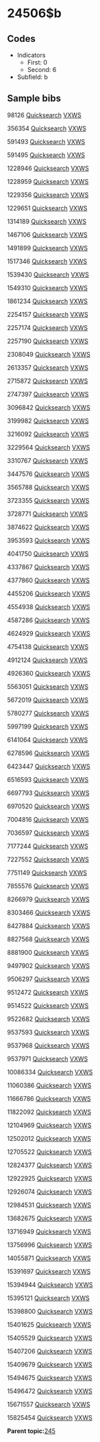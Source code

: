# 24506$b

## Codes

-   Indicators
    -   First: 0
    -   Second: 6
-   Subfield: b

## Sample bibs

98126 [Quicksearch](https://search.library.yale.edu/catalog/98126) [VXWS](http://prodorbis.library.yale.edu:7014/vxws/GetHoldingsService?bibId=98126)

356354 [Quicksearch](https://search.library.yale.edu/catalog/356354) [VXWS](http://prodorbis.library.yale.edu:7014/vxws/GetHoldingsService?bibId=356354)

591493 [Quicksearch](https://search.library.yale.edu/catalog/591493) [VXWS](http://prodorbis.library.yale.edu:7014/vxws/GetHoldingsService?bibId=591493)

591495 [Quicksearch](https://search.library.yale.edu/catalog/591495) [VXWS](http://prodorbis.library.yale.edu:7014/vxws/GetHoldingsService?bibId=591495)

1228946 [Quicksearch](https://search.library.yale.edu/catalog/1228946) [VXWS](http://prodorbis.library.yale.edu:7014/vxws/GetHoldingsService?bibId=1228946)

1228959 [Quicksearch](https://search.library.yale.edu/catalog/1228959) [VXWS](http://prodorbis.library.yale.edu:7014/vxws/GetHoldingsService?bibId=1228959)

1229356 [Quicksearch](https://search.library.yale.edu/catalog/1229356) [VXWS](http://prodorbis.library.yale.edu:7014/vxws/GetHoldingsService?bibId=1229356)

1229651 [Quicksearch](https://search.library.yale.edu/catalog/1229651) [VXWS](http://prodorbis.library.yale.edu:7014/vxws/GetHoldingsService?bibId=1229651)

1314189 [Quicksearch](https://search.library.yale.edu/catalog/1314189) [VXWS](http://prodorbis.library.yale.edu:7014/vxws/GetHoldingsService?bibId=1314189)

1467106 [Quicksearch](https://search.library.yale.edu/catalog/1467106) [VXWS](http://prodorbis.library.yale.edu:7014/vxws/GetHoldingsService?bibId=1467106)

1491899 [Quicksearch](https://search.library.yale.edu/catalog/1491899) [VXWS](http://prodorbis.library.yale.edu:7014/vxws/GetHoldingsService?bibId=1491899)

1517346 [Quicksearch](https://search.library.yale.edu/catalog/1517346) [VXWS](http://prodorbis.library.yale.edu:7014/vxws/GetHoldingsService?bibId=1517346)

1539430 [Quicksearch](https://search.library.yale.edu/catalog/1539430) [VXWS](http://prodorbis.library.yale.edu:7014/vxws/GetHoldingsService?bibId=1539430)

1549310 [Quicksearch](https://search.library.yale.edu/catalog/1549310) [VXWS](http://prodorbis.library.yale.edu:7014/vxws/GetHoldingsService?bibId=1549310)

1861234 [Quicksearch](https://search.library.yale.edu/catalog/1861234) [VXWS](http://prodorbis.library.yale.edu:7014/vxws/GetHoldingsService?bibId=1861234)

2254157 [Quicksearch](https://search.library.yale.edu/catalog/2254157) [VXWS](http://prodorbis.library.yale.edu:7014/vxws/GetHoldingsService?bibId=2254157)

2257174 [Quicksearch](https://search.library.yale.edu/catalog/2257174) [VXWS](http://prodorbis.library.yale.edu:7014/vxws/GetHoldingsService?bibId=2257174)

2257190 [Quicksearch](https://search.library.yale.edu/catalog/2257190) [VXWS](http://prodorbis.library.yale.edu:7014/vxws/GetHoldingsService?bibId=2257190)

2308049 [Quicksearch](https://search.library.yale.edu/catalog/2308049) [VXWS](http://prodorbis.library.yale.edu:7014/vxws/GetHoldingsService?bibId=2308049)

2613357 [Quicksearch](https://search.library.yale.edu/catalog/2613357) [VXWS](http://prodorbis.library.yale.edu:7014/vxws/GetHoldingsService?bibId=2613357)

2715872 [Quicksearch](https://search.library.yale.edu/catalog/2715872) [VXWS](http://prodorbis.library.yale.edu:7014/vxws/GetHoldingsService?bibId=2715872)

2747397 [Quicksearch](https://search.library.yale.edu/catalog/2747397) [VXWS](http://prodorbis.library.yale.edu:7014/vxws/GetHoldingsService?bibId=2747397)

3096842 [Quicksearch](https://search.library.yale.edu/catalog/3096842) [VXWS](http://prodorbis.library.yale.edu:7014/vxws/GetHoldingsService?bibId=3096842)

3199982 [Quicksearch](https://search.library.yale.edu/catalog/3199982) [VXWS](http://prodorbis.library.yale.edu:7014/vxws/GetHoldingsService?bibId=3199982)

3216092 [Quicksearch](https://search.library.yale.edu/catalog/3216092) [VXWS](http://prodorbis.library.yale.edu:7014/vxws/GetHoldingsService?bibId=3216092)

3229564 [Quicksearch](https://search.library.yale.edu/catalog/3229564) [VXWS](http://prodorbis.library.yale.edu:7014/vxws/GetHoldingsService?bibId=3229564)

3310767 [Quicksearch](https://search.library.yale.edu/catalog/3310767) [VXWS](http://prodorbis.library.yale.edu:7014/vxws/GetHoldingsService?bibId=3310767)

3447576 [Quicksearch](https://search.library.yale.edu/catalog/3447576) [VXWS](http://prodorbis.library.yale.edu:7014/vxws/GetHoldingsService?bibId=3447576)

3565788 [Quicksearch](https://search.library.yale.edu/catalog/3565788) [VXWS](http://prodorbis.library.yale.edu:7014/vxws/GetHoldingsService?bibId=3565788)

3723355 [Quicksearch](https://search.library.yale.edu/catalog/3723355) [VXWS](http://prodorbis.library.yale.edu:7014/vxws/GetHoldingsService?bibId=3723355)

3728771 [Quicksearch](https://search.library.yale.edu/catalog/3728771) [VXWS](http://prodorbis.library.yale.edu:7014/vxws/GetHoldingsService?bibId=3728771)

3874622 [Quicksearch](https://search.library.yale.edu/catalog/3874622) [VXWS](http://prodorbis.library.yale.edu:7014/vxws/GetHoldingsService?bibId=3874622)

3953593 [Quicksearch](https://search.library.yale.edu/catalog/3953593) [VXWS](http://prodorbis.library.yale.edu:7014/vxws/GetHoldingsService?bibId=3953593)

4041750 [Quicksearch](https://search.library.yale.edu/catalog/4041750) [VXWS](http://prodorbis.library.yale.edu:7014/vxws/GetHoldingsService?bibId=4041750)

4337867 [Quicksearch](https://search.library.yale.edu/catalog/4337867) [VXWS](http://prodorbis.library.yale.edu:7014/vxws/GetHoldingsService?bibId=4337867)

4377860 [Quicksearch](https://search.library.yale.edu/catalog/4377860) [VXWS](http://prodorbis.library.yale.edu:7014/vxws/GetHoldingsService?bibId=4377860)

4455206 [Quicksearch](https://search.library.yale.edu/catalog/4455206) [VXWS](http://prodorbis.library.yale.edu:7014/vxws/GetHoldingsService?bibId=4455206)

4554938 [Quicksearch](https://search.library.yale.edu/catalog/4554938) [VXWS](http://prodorbis.library.yale.edu:7014/vxws/GetHoldingsService?bibId=4554938)

4587286 [Quicksearch](https://search.library.yale.edu/catalog/4587286) [VXWS](http://prodorbis.library.yale.edu:7014/vxws/GetHoldingsService?bibId=4587286)

4624929 [Quicksearch](https://search.library.yale.edu/catalog/4624929) [VXWS](http://prodorbis.library.yale.edu:7014/vxws/GetHoldingsService?bibId=4624929)

4754138 [Quicksearch](https://search.library.yale.edu/catalog/4754138) [VXWS](http://prodorbis.library.yale.edu:7014/vxws/GetHoldingsService?bibId=4754138)

4912124 [Quicksearch](https://search.library.yale.edu/catalog/4912124) [VXWS](http://prodorbis.library.yale.edu:7014/vxws/GetHoldingsService?bibId=4912124)

4926360 [Quicksearch](https://search.library.yale.edu/catalog/4926360) [VXWS](http://prodorbis.library.yale.edu:7014/vxws/GetHoldingsService?bibId=4926360)

5563051 [Quicksearch](https://search.library.yale.edu/catalog/5563051) [VXWS](http://prodorbis.library.yale.edu:7014/vxws/GetHoldingsService?bibId=5563051)

5672019 [Quicksearch](https://search.library.yale.edu/catalog/5672019) [VXWS](http://prodorbis.library.yale.edu:7014/vxws/GetHoldingsService?bibId=5672019)

5780277 [Quicksearch](https://search.library.yale.edu/catalog/5780277) [VXWS](http://prodorbis.library.yale.edu:7014/vxws/GetHoldingsService?bibId=5780277)

5997199 [Quicksearch](https://search.library.yale.edu/catalog/5997199) [VXWS](http://prodorbis.library.yale.edu:7014/vxws/GetHoldingsService?bibId=5997199)

6141064 [Quicksearch](https://search.library.yale.edu/catalog/6141064) [VXWS](http://prodorbis.library.yale.edu:7014/vxws/GetHoldingsService?bibId=6141064)

6278596 [Quicksearch](https://search.library.yale.edu/catalog/6278596) [VXWS](http://prodorbis.library.yale.edu:7014/vxws/GetHoldingsService?bibId=6278596)

6423447 [Quicksearch](https://search.library.yale.edu/catalog/6423447) [VXWS](http://prodorbis.library.yale.edu:7014/vxws/GetHoldingsService?bibId=6423447)

6516593 [Quicksearch](https://search.library.yale.edu/catalog/6516593) [VXWS](http://prodorbis.library.yale.edu:7014/vxws/GetHoldingsService?bibId=6516593)

6697793 [Quicksearch](https://search.library.yale.edu/catalog/6697793) [VXWS](http://prodorbis.library.yale.edu:7014/vxws/GetHoldingsService?bibId=6697793)

6970520 [Quicksearch](https://search.library.yale.edu/catalog/6970520) [VXWS](http://prodorbis.library.yale.edu:7014/vxws/GetHoldingsService?bibId=6970520)

7004816 [Quicksearch](https://search.library.yale.edu/catalog/7004816) [VXWS](http://prodorbis.library.yale.edu:7014/vxws/GetHoldingsService?bibId=7004816)

7036597 [Quicksearch](https://search.library.yale.edu/catalog/7036597) [VXWS](http://prodorbis.library.yale.edu:7014/vxws/GetHoldingsService?bibId=7036597)

7177244 [Quicksearch](https://search.library.yale.edu/catalog/7177244) [VXWS](http://prodorbis.library.yale.edu:7014/vxws/GetHoldingsService?bibId=7177244)

7227552 [Quicksearch](https://search.library.yale.edu/catalog/7227552) [VXWS](http://prodorbis.library.yale.edu:7014/vxws/GetHoldingsService?bibId=7227552)

7751149 [Quicksearch](https://search.library.yale.edu/catalog/7751149) [VXWS](http://prodorbis.library.yale.edu:7014/vxws/GetHoldingsService?bibId=7751149)

7855576 [Quicksearch](https://search.library.yale.edu/catalog/7855576) [VXWS](http://prodorbis.library.yale.edu:7014/vxws/GetHoldingsService?bibId=7855576)

8266979 [Quicksearch](https://search.library.yale.edu/catalog/8266979) [VXWS](http://prodorbis.library.yale.edu:7014/vxws/GetHoldingsService?bibId=8266979)

8303466 [Quicksearch](https://search.library.yale.edu/catalog/8303466) [VXWS](http://prodorbis.library.yale.edu:7014/vxws/GetHoldingsService?bibId=8303466)

8427884 [Quicksearch](https://search.library.yale.edu/catalog/8427884) [VXWS](http://prodorbis.library.yale.edu:7014/vxws/GetHoldingsService?bibId=8427884)

8827568 [Quicksearch](https://search.library.yale.edu/catalog/8827568) [VXWS](http://prodorbis.library.yale.edu:7014/vxws/GetHoldingsService?bibId=8827568)

8881900 [Quicksearch](https://search.library.yale.edu/catalog/8881900) [VXWS](http://prodorbis.library.yale.edu:7014/vxws/GetHoldingsService?bibId=8881900)

9497902 [Quicksearch](https://search.library.yale.edu/catalog/9497902) [VXWS](http://prodorbis.library.yale.edu:7014/vxws/GetHoldingsService?bibId=9497902)

9506297 [Quicksearch](https://search.library.yale.edu/catalog/9506297) [VXWS](http://prodorbis.library.yale.edu:7014/vxws/GetHoldingsService?bibId=9506297)

9512472 [Quicksearch](https://search.library.yale.edu/catalog/9512472) [VXWS](http://prodorbis.library.yale.edu:7014/vxws/GetHoldingsService?bibId=9512472)

9514522 [Quicksearch](https://search.library.yale.edu/catalog/9514522) [VXWS](http://prodorbis.library.yale.edu:7014/vxws/GetHoldingsService?bibId=9514522)

9522682 [Quicksearch](https://search.library.yale.edu/catalog/9522682) [VXWS](http://prodorbis.library.yale.edu:7014/vxws/GetHoldingsService?bibId=9522682)

9537593 [Quicksearch](https://search.library.yale.edu/catalog/9537593) [VXWS](http://prodorbis.library.yale.edu:7014/vxws/GetHoldingsService?bibId=9537593)

9537968 [Quicksearch](https://search.library.yale.edu/catalog/9537968) [VXWS](http://prodorbis.library.yale.edu:7014/vxws/GetHoldingsService?bibId=9537968)

9537971 [Quicksearch](https://search.library.yale.edu/catalog/9537971) [VXWS](http://prodorbis.library.yale.edu:7014/vxws/GetHoldingsService?bibId=9537971)

10086334 [Quicksearch](https://search.library.yale.edu/catalog/10086334) [VXWS](http://prodorbis.library.yale.edu:7014/vxws/GetHoldingsService?bibId=10086334)

11060386 [Quicksearch](https://search.library.yale.edu/catalog/11060386) [VXWS](http://prodorbis.library.yale.edu:7014/vxws/GetHoldingsService?bibId=11060386)

11666786 [Quicksearch](https://search.library.yale.edu/catalog/11666786) [VXWS](http://prodorbis.library.yale.edu:7014/vxws/GetHoldingsService?bibId=11666786)

11822092 [Quicksearch](https://search.library.yale.edu/catalog/11822092) [VXWS](http://prodorbis.library.yale.edu:7014/vxws/GetHoldingsService?bibId=11822092)

12104969 [Quicksearch](https://search.library.yale.edu/catalog/12104969) [VXWS](http://prodorbis.library.yale.edu:7014/vxws/GetHoldingsService?bibId=12104969)

12502012 [Quicksearch](https://search.library.yale.edu/catalog/12502012) [VXWS](http://prodorbis.library.yale.edu:7014/vxws/GetHoldingsService?bibId=12502012)

12705522 [Quicksearch](https://search.library.yale.edu/catalog/12705522) [VXWS](http://prodorbis.library.yale.edu:7014/vxws/GetHoldingsService?bibId=12705522)

12824377 [Quicksearch](https://search.library.yale.edu/catalog/12824377) [VXWS](http://prodorbis.library.yale.edu:7014/vxws/GetHoldingsService?bibId=12824377)

12922925 [Quicksearch](https://search.library.yale.edu/catalog/12922925) [VXWS](http://prodorbis.library.yale.edu:7014/vxws/GetHoldingsService?bibId=12922925)

12926074 [Quicksearch](https://search.library.yale.edu/catalog/12926074) [VXWS](http://prodorbis.library.yale.edu:7014/vxws/GetHoldingsService?bibId=12926074)

12984531 [Quicksearch](https://search.library.yale.edu/catalog/12984531) [VXWS](http://prodorbis.library.yale.edu:7014/vxws/GetHoldingsService?bibId=12984531)

13682675 [Quicksearch](https://search.library.yale.edu/catalog/13682675) [VXWS](http://prodorbis.library.yale.edu:7014/vxws/GetHoldingsService?bibId=13682675)

13716949 [Quicksearch](https://search.library.yale.edu/catalog/13716949) [VXWS](http://prodorbis.library.yale.edu:7014/vxws/GetHoldingsService?bibId=13716949)

13756996 [Quicksearch](https://search.library.yale.edu/catalog/13756996) [VXWS](http://prodorbis.library.yale.edu:7014/vxws/GetHoldingsService?bibId=13756996)

14055871 [Quicksearch](https://search.library.yale.edu/catalog/14055871) [VXWS](http://prodorbis.library.yale.edu:7014/vxws/GetHoldingsService?bibId=14055871)

15391697 [Quicksearch](https://search.library.yale.edu/catalog/15391697) [VXWS](http://prodorbis.library.yale.edu:7014/vxws/GetHoldingsService?bibId=15391697)

15394944 [Quicksearch](https://search.library.yale.edu/catalog/15394944) [VXWS](http://prodorbis.library.yale.edu:7014/vxws/GetHoldingsService?bibId=15394944)

15395121 [Quicksearch](https://search.library.yale.edu/catalog/15395121) [VXWS](http://prodorbis.library.yale.edu:7014/vxws/GetHoldingsService?bibId=15395121)

15398800 [Quicksearch](https://search.library.yale.edu/catalog/15398800) [VXWS](http://prodorbis.library.yale.edu:7014/vxws/GetHoldingsService?bibId=15398800)

15401625 [Quicksearch](https://search.library.yale.edu/catalog/15401625) [VXWS](http://prodorbis.library.yale.edu:7014/vxws/GetHoldingsService?bibId=15401625)

15405529 [Quicksearch](https://search.library.yale.edu/catalog/15405529) [VXWS](http://prodorbis.library.yale.edu:7014/vxws/GetHoldingsService?bibId=15405529)

15407206 [Quicksearch](https://search.library.yale.edu/catalog/15407206) [VXWS](http://prodorbis.library.yale.edu:7014/vxws/GetHoldingsService?bibId=15407206)

15409679 [Quicksearch](https://search.library.yale.edu/catalog/15409679) [VXWS](http://prodorbis.library.yale.edu:7014/vxws/GetHoldingsService?bibId=15409679)

15494675 [Quicksearch](https://search.library.yale.edu/catalog/15494675) [VXWS](http://prodorbis.library.yale.edu:7014/vxws/GetHoldingsService?bibId=15494675)

15496472 [Quicksearch](https://search.library.yale.edu/catalog/15496472) [VXWS](http://prodorbis.library.yale.edu:7014/vxws/GetHoldingsService?bibId=15496472)

15671557 [Quicksearch](https://search.library.yale.edu/catalog/15671557) [VXWS](http://prodorbis.library.yale.edu:7014/vxws/GetHoldingsService?bibId=15671557)

15825454 [Quicksearch](https://search.library.yale.edu/catalog/15825454) [VXWS](http://prodorbis.library.yale.edu:7014/vxws/GetHoldingsService?bibId=15825454)

**Parent topic:**[245](../../tags/245/245.md)

